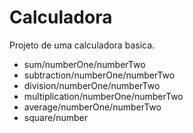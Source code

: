 
Calculadora
=============
 Projeto de uma calculadora basica.

- sum/numberOne/numberTwo
- subtraction/numberOne/numberTwo
- division/numberOne/numberTwo
- multiplication/numberOne/numberTwo
- average/numberOne/numberTwo
- square/number